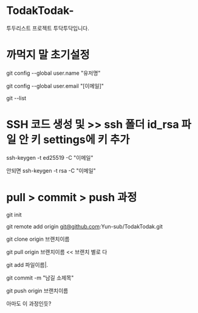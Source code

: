 # TodakTodak-
투두리스트 프로젝트 투닥투닥입니다. 

# 까먹지 말 초기설정
git config --global user.name "유저명"

git config --global user.email "[이메일]"

git --list

# SSH 코드 생성 및 >> ssh 폴더 id_rsa 파일 안 키 settings에 키 추가
ssh-keygen -t ed25519 -C "이메일" 

안되면 ssh-keygen -t rsa -C "이메일"

# pull > commit > push 과정
git init 

git remote add origin git@github.com:Yun-sub/TodakTodak.git

git clone origin 브랜치이름

git pull origin 브랜치이름 << 브랜치 별로 다 

git add 파일이름|.

git commit -m "남길 소제목"

git push origin 브랜치이름

아마도 이 과정인듯?
